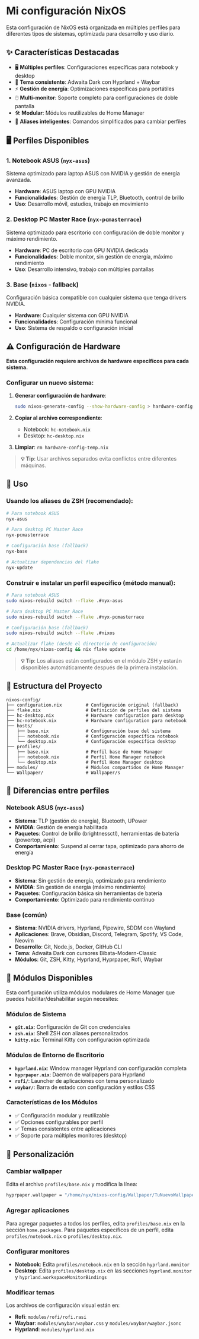 # Mi configuración NixOS

Esta configuración de NixOS está organizada en múltiples perfiles para diferentes tipos de sistemas, optimizada para desarrollo y uso diario.

## ✨ Características Destacadas

- 🖥️ **Múltiples perfiles**: Configuraciones específicas para notebook y desktop
- 🎨 **Tema consistente**: Adwaita Dark con Hyprland + Waybar
- ⚡ **Gestión de energía**: Optimizaciones específicas para portátiles
- 🖱️ **Multi-monitor**: Soporte completo para configuraciones de doble pantalla
- 🛠️ **Modular**: Módulos reutilizables de Home Manager
- 🚀 **Aliases inteligentes**: Comandos simplificados para cambiar perfiles

## 🖥️ Perfiles Disponibles

### 1. **Notebook ASUS** (`nyx-asus`)

Sistema optimizado para laptop ASUS con NVIDIA y gestión de energía avanzada.

- **Hardware**: ASUS laptop con GPU NVIDIA
- **Funcionalidades**: Gestión de energía TLP, Bluetooth, control de brillo
- **Uso**: Desarrollo móvil, estudios, trabajo en movimiento

### 2. **Desktop PC Master Race** (`nyx-pcmasterrace`)

Sistema optimizado para escritorio con configuración de doble monitor y máximo rendimiento.

- **Hardware**: PC de escritorio con GPU NVIDIA dedicada
- **Funcionalidades**: Doble monitor, sin gestión de energía, máximo rendimiento
- **Uso**: Desarrollo intensivo, trabajo con múltiples pantallas

### 3. **Base** (`nixos` - fallback)

Configuración básica compatible con cualquier sistema que tenga drivers NVIDIA.

- **Hardware**: Cualquier sistema con GPU NVIDIA
- **Funcionalidades**: Configuración mínima funcional
- **Uso**: Sistema de respaldo o configuración inicial

## ⚠️ Configuración de Hardware

**Esta configuración requiere archivos de hardware específicos para cada sistema.**

### Configurar un nuevo sistema:

1. **Generar configuración de hardware**:

   ```bash
   sudo nixos-generate-config --show-hardware-config > hardware-config-temp.nix
   ```

2. **Copiar al archivo correspondiente**:

   - Notebook: `hc-notebook.nix`
   - Desktop: `hc-desktop.nix`

3. **Limpiar**: `rm hardware-config-temp.nix`

> **💡 Tip**: Usar archivos separados evita conflictos entre diferentes máquinas.

## 🚀 Uso

### Usando los aliases de ZSH (recomendado):

```bash
# Para notebook ASUS
nyx-asus

# Para desktop PC Master Race
nyx-pcmasterrace

# Configuración base (fallback)
nyx-base

# Actualizar dependencias del flake
nyx-update
```

### Construir e instalar un perfil específico (método manual):

```bash
# Para notebook ASUS
sudo nixos-rebuild switch --flake .#nyx-asus

# Para desktop PC Master Race
sudo nixos-rebuild switch --flake .#nyx-pcmasterrace

# Configuración base (fallback)
sudo nixos-rebuild switch --flake .#nixos

# Actualizar flake (desde el directorio de configuración)
cd /home/nyx/nixos-config && nix flake update
```

> **💡 Tip**: Los aliases están configurados en el módulo ZSH y estarán disponibles automáticamente después de la primera instalación.

## 📁 Estructura del Proyecto

```
nixos-config/
├── configuration.nix         # Configuración original (fallback)
├── flake.nix                 # Definición de perfiles del sistema
├── hc-desktop.nix            # Hardware configuration para desktop
├── hc-notebook.nix           # Hardware configuration para notebook
├── hosts/
│   ├── base.nix              # Configuración base del sistema
│   ├── notebook.nix          # Configuración específica notebook
│   └── desktop.nix           # Configuración específica desktop
├── profiles/
│   ├── base.nix              # Perfil base de Home Manager
│   ├── notebook.nix          # Perfil Home Manager notebook
│   └── desktop.nix           # Perfil Home Manager desktop
├── modules/                  # Módulos compartidos de Home Manager
└── Wallpaper/                # Wallpaper/s
```

## 🔧 Diferencias entre perfiles

### **Notebook ASUS** (`nyx-asus`)

- **Sistema**: TLP (gestión de energía), Bluetooth, UPower
- **NVIDIA**: Gestión de energía habilitada
- **Paquetes**: Control de brillo (brightnessctl), herramientas de batería (powertop, acpi)
- **Comportamiento**: Suspend al cerrar tapa, optimizado para ahorro de energía

### **Desktop PC Master Race** (`nyx-pcmasterrace`)

- **Sistema**: Sin gestión de energía, optimizado para rendimiento
- **NVIDIA**: Sin gestión de energía (máximo rendimiento)
- **Paquetes**: Configuración básica sin herramientas de batería
- **Comportamiento**: Optimizado para rendimiento continuo

### **Base (común)**

- **Sistema**: NVIDIA drivers, Hyprland, Pipewire, SDDM con Wayland
- **Aplicaciones**: Brave, Obsidian, Discord, Telegram, Spotify, VS Code, Neovim
- **Desarrollo**: Git, Node.js, Docker, GitHub CLI
- **Tema**: Adwaita Dark con cursores Bibata-Modern-Classic
- **Módulos**: Git, ZSH, Kitty, Hyprland, Hyprpaper, Rofi, Waybar

## 🧩 Módulos Disponibles

Esta configuración utiliza módulos modulares de Home Manager que puedes habilitar/deshabilitar según necesites:

### **Módulos de Sistema**

- **`git.nix`**: Configuración de Git con credenciales
- **`zsh.nix`**: Shell ZSH con aliases personalizados
- **`kitty.nix`**: Terminal Kitty con configuración optimizada

### **Módulos de Entorno de Escritorio**

- **`hyprland.nix`**: Window manager Hyprland con configuración completa
- **`hyprpaper.nix`**: Daemon de wallpapers para Hyprland
- **`rofi/`**: Launcher de aplicaciones con tema personalizado
- **`waybar/`**: Barra de estado con configuración y estilos CSS

### **Características de los Módulos**

- ✅ Configuración modular y reutilizable
- ✅ Opciones configurables por perfil
- ✅ Temas consistentes entre aplicaciones
- ✅ Soporte para múltiples monitores (desktop)

## 🎨 Personalización

### **Cambiar wallpaper**

Edita el archivo `profiles/base.nix` y modifica la línea:

```nix
hyprpaper.wallpaper = "/home/nyx/nixos-config/Wallpaper/TuNuevoWallpaper.jpg";
```

### **Agregar aplicaciones**

Para agregar paquetes a todos los perfiles, edita `profiles/base.nix` en la sección `home.packages`.
Para paquetes específicos de un perfil, edita `profiles/notebook.nix` o `profiles/desktop.nix`.

### **Configurar monitores**

- **Notebook**: Edita `profiles/notebook.nix` en la sección `hyprland.monitor`
- **Desktop**: Edita `profiles/desktop.nix` en las secciones `hyprland.monitor` y `hyprland.workspaceMonitorBindings`

### **Modificar temas**

Los archivos de configuración visual están en:

- **Rofi**: `modules/rofi/rofi.rasi`
- **Waybar**: `modules/waybar/waybar.css` y `modules/waybar/waybar.jsonc`
- **Hyprland**: `modules/hyprland.nix`
